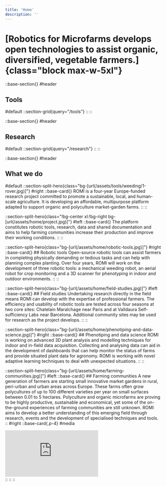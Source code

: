 ```yaml
---
title: 'Home'
description: ''
---
```


# [Robotics for Microfarms develops open technologies to assist organic, diversified, vegetable farmers.]{class="block max-w-5xl"}

::base-section{}
#header
  ## Tools
#default
  ::section-grid{query="/tools"}
  ::
::

::base-section{}
#header
  ## Research
#default
  ::section-grid{query="/research"}
  ::
::

::base-section{}
#header
  ## What we do
#default
  ::section-split-hero{class="bg-[url(/assets/tools/weeding/1-rover.jpg)]"}
  #right
    ::base-card{}
    ROMI is a four-year Europe-funded research project committed to promote a sustainable, local, and human-scale agriculture. It is developing an affordable, multipurpose platform adapted to support organic and polyculture market-garden farms.
    ::
  ::

  ::section-split-hero{class="!bg-center xl:!bg-right bg-[url(/assets/home/project.jpg)]"}
  #left
    ::base-card{}
    The platform constitutes robotic tools, research, data and shared documentation and aims to help farming communities increase their production and improve their working conditions.
    ::
  ::

  ::section-split-hero{class="bg-[url(/assets/home/robotic-tools.jpg)]"}
  #right
    ::base-card{}
    ## Robotic tools
    Open-source robotic tools can assist farmers in completing physically demanding or tedious tasks and can help with planning complex planting. Over four years, ROMI will work on the development of three robotic tools: a mechanical weeding robot, an aerial robot for crop monitoring and a 3D scanner for phenotyping in indoor and outdoor environments.
    ::
  ::

  ::section-split-hero{class="bg-[url(/assets/home/field-studies.jpg)]"}
  #left
    ::base-card{}
    ## Field studies
    Undertaking research directly in the field means ROMI can develop with the expertise of professional farmers. The efficiency and usability of robotic tools are tested across four seasons at two core sites: Chatelain Maraîchage near Paris and at Valldaura Self-sufficiency Labs near Barcelona. Additional community sites may be used for research as the project develops.
    ::
  ::

  ::section-split-hero{class="bg-[url(/assets/home/phenotiping-and-data-science.jpg)]"}
  #right
    ::base-card{}
    ## Phenotiping and data science
    ROMI is working on advanced 3D plant analysis and modelling techniques for indoor and in-field data acquisition. Collecting and analysing data can aid in the development of dashboards that can help monitor the status of farms and provide situated plant data for agronomy. ROMI is working with novel adaptive learning techniques to deal with unexpected situations.
    ::
  ::

  ::section-split-hero{class="bg-[url(/assets/home/farming-communities.jpg)]"}
  #left
    ::base-card{}
    ## Farming communities
    A new generation of farmers are starting small innovative market gardens in rural, peri-urban and urban areas across Europe. These farms often grow polycultures of up to 100 different varieties per year on small surfaces between 0.01 to 5 hectares. Polyculture and organic microfarms are proving to be highly productive, sustainable and economical, yet some of the on-the-ground experiences of farming communities are still unknown. ROMI aims to develop a better understanding of this emerging field through research, events and the development of specialised techniques and tools.
    ::
  #right
    ::base-card{.p-4}
    #media
    <div class="aspect-w-16 aspect-h-10 rounded-lg overflow-hidden isolate">
      <!-- <iframe frameborder="0" allowfullscreen src="https://umap.openstreetmap.fr/map/vegetable-microfarms-in-europe_224167#3/53/12"></iframe> -->
      <iframe frameborder="0" allowfullscreen src="https://umap.openstreetmap.fr/en/map/vegetable-microfarms-in-europe_224167?scaleControl=false&miniMap=false&scrollWheelZoom=false&zoomControl=true&allowEdit=false&moreControl=false&searchControl=false&tilelayersControl=false&embedControl=false&datalayersControl=false&captionBar=false#3/53/10"></iframe>
    </div>
    ::
  ::
::
